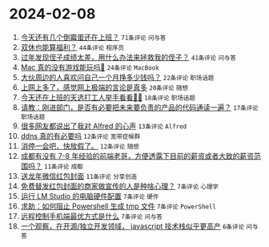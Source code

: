 # 2024-02-08

1. [今天还有几个倒霉蛋还在上班？](https://www.v2ex.com/t/1014987) `71条评论` `问与答`
1. [双休也能算福利？](https://www.v2ex.com/t/1014980) `44条评论` `程序员`
1. [过年发现侄子成绩太差，用什么办法来拯救我的侄子？](https://www.v2ex.com/t/1014985) `41条评论` `问与答`
1. [Mac 真的没有游戏能玩吗🥺](https://www.v2ex.com/t/1014981) `24条评论` `MacBook`
1. [大伙周边的人喜欢问自己一个月挣多少钱吗？](https://www.v2ex.com/t/1014991) `22条评论` `职场话题`
1. [上网上多了，感觉网上极端的言论是真多](https://www.v2ex.com/t/1014992) `20条评论` `随想`
1. [今天还在上班的天选打工人举手看看🙋‍♂️](https://www.v2ex.com/t/1014998) `18条评论` `职场话题`
1. [请教：刚进部门，是否有必要把未来要负责的产品的代码通读一遍？](https://www.v2ex.com/t/1014988) `17条评论` `职场话题`
1. [很多网友都说出了我对 Alfred 的心声](https://www.v2ex.com/t/1014975) `13条评论` `Alfred`
1. [ddns 真的有必要吗](https://www.v2ex.com/t/1015003) `12条评论` `宽带症候群`
1. [消停一会吧，快放假了。](https://www.v2ex.com/t/1014974) `12条评论` `随想`
1. [成都有没有 7-8 年经验的前端老哥，方便透露下目前的薪资或者大致的薪资范围吗？](https://www.v2ex.com/t/1015008) `11条评论` `成都`
1. [送龙年微信红包封面](https://www.v2ex.com/t/1014999) `11条评论` `分享创造`
1. [免费替发红包封面的商家做宣传的人是种啥心理？](https://www.v2ex.com/t/1015010) `7条评论` `心理学`
1. [运行 LM Studio 的电脑硬件配置](https://www.v2ex.com/t/1014994) `7条评论` `硬件`
1. [求助：如何阻止 Powershell 生成 tmp 文件](https://www.v2ex.com/t/1014989) `7条评论` `PowerShell`
1. [远程控制手机端最优方式是什么](https://www.v2ex.com/t/1014983) `7条评论` `问与答`
1. [一个观察，在开源/独立开发领域， javascript 技术栈似乎更高产](https://www.v2ex.com/t/1014979) `6条评论` `问与答`
